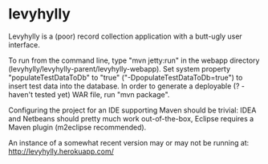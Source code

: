 levyhylly
=========

Levyhylly is a (poor) record collection application with a butt-ugly user interface.

To run from the command line, type "mvn jetty:run" in the webapp directory (levyhylly/levyhylly-parent/levyhylly-webapp). Set system property "populateTestDataToDb" to "true" ("-DpopulateTestDataToDb=true") to insert test data into the database. In order to generate a deployable (? - haven't tested yet) WAR file, run "mvn package".

Configuring the project for an IDE supporting Maven should be trivial: IDEA and Netbeans should pretty much work out-of-the-box, Eclipse requires a Maven plugin (m2eclipse recommended).

An instance of a somewhat recent version may or may not be running at:
http://levyhylly.herokuapp.com/
